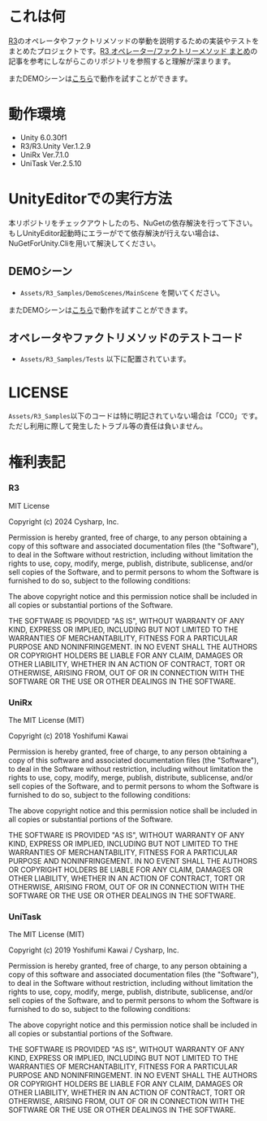 # これは何

[R3](https://github.com/Cysharp/R3)のオペレータやファクトリメソッドの挙動を説明するための実装やテストをまとめたプロジェクトです。[R3 オペレーター/ファクトリーメソッド まとめ](https://qiita.com/toRisouP/items/3d045aa248824571b809)の記事を参考にしながらこのリポジトリを参照すると理解が深まります。

またDEMOシーンは[こちら](https://torisoup.github.io/R3_Factories_and_Operators_Samples/)で動作を試すことができます。

# 動作環境

- Unity 6.0.30f1
- R3/R3.Unity Ver.1.2.9
- UniRx Ver.7.1.0
- UniTask Ver.2.5.10

# UnityEditorでの実行方法

本リポジトリをチェックアウトしたのち、NuGetの依存解決を行って下さい。
 もしUnityEditor起動時にエラーがでて依存解決が行えない場合は、NuGetForUnity.Cliを用いて解決してください。

## DEMOシーン

* `Assets/R3_Samples/DemoScenes/MainScene` を開いてください。

またDEMOシーンは[こちら](https://torisoup.github.io/R3_Factories_and_Operators_Samples/)で動作を試すことができます。

## オペレータやファクトリメソッドのテストコード

* `Assets/R3_Samples/Tests` 以下に配置されています。

# LICENSE

`Assets/R3_Samples`以下のコードは特に明記されていない場合は「CC0」です。 ただし利用に際して発生したトラブル等の責任は負いません。

# 権利表記

### R3
MIT License

Copyright (c) 2024 Cysharp, Inc.

Permission is hereby granted, free of charge, to any person obtaining a copy of this software and associated documentation files (the "Software"), to deal in the Software without restriction, including without limitation the rights to use, copy, modify, merge, publish, distribute, sublicense, and/or sell copies of the Software, and to permit persons to whom the Software is furnished to do so, subject to the following conditions:

The above copyright notice and this permission notice shall be included in all copies or substantial portions of the Software.

THE SOFTWARE IS PROVIDED "AS IS", WITHOUT WARRANTY OF ANY KIND, EXPRESS OR IMPLIED, INCLUDING BUT NOT LIMITED TO THE WARRANTIES OF MERCHANTABILITY, FITNESS FOR A PARTICULAR PURPOSE AND NONINFRINGEMENT. IN NO EVENT SHALL THE AUTHORS OR COPYRIGHT HOLDERS BE LIABLE FOR ANY CLAIM, DAMAGES OR OTHER LIABILITY, WHETHER IN AN ACTION OF CONTRACT, TORT OR OTHERWISE, ARISING FROM, OUT OF OR IN CONNECTION WITH THE SOFTWARE OR THE USE OR OTHER DEALINGS IN THE SOFTWARE.

### UniRx
The MIT License (MIT)

Copyright (c) 2018 Yoshifumi Kawai

Permission is hereby granted, free of charge, to any person obtaining a copy of this software and associated documentation files (the "Software"), to deal in the Software without restriction, including without limitation the rights to use, copy, modify, merge, publish, distribute, sublicense, and/or sell copies of the Software, and to permit persons to whom the Software is furnished to do so, subject to the following conditions:

The above copyright notice and this permission notice shall be included in all copies or substantial portions of the Software.

THE SOFTWARE IS PROVIDED "AS IS", WITHOUT WARRANTY OF ANY KIND, EXPRESS OR IMPLIED, INCLUDING BUT NOT LIMITED TO THE WARRANTIES OF MERCHANTABILITY, FITNESS FOR A PARTICULAR PURPOSE AND NONINFRINGEMENT. IN NO EVENT SHALL THE AUTHORS OR COPYRIGHT HOLDERS BE LIABLE FOR ANY CLAIM, DAMAGES OR OTHER LIABILITY, WHETHER IN AN ACTION OF CONTRACT, TORT OR OTHERWISE, ARISING FROM, OUT OF OR IN CONNECTION WITH THE SOFTWARE OR THE USE OR OTHER DEALINGS IN THE SOFTWARE.

### UniTask
The MIT License (MIT)

Copyright (c) 2019 Yoshifumi Kawai / Cysharp, Inc.

Permission is hereby granted, free of charge, to any person obtaining a copy of this software and associated documentation files (the "Software"), to deal in the Software without restriction, including without limitation the rights to use, copy, modify, merge, publish, distribute, sublicense, and/or sell copies of the Software, and to permit persons to whom the Software is furnished to do so, subject to the following conditions:

The above copyright notice and this permission notice shall be included in all copies or substantial portions of the Software.

THE SOFTWARE IS PROVIDED "AS IS", WITHOUT WARRANTY OF ANY KIND, EXPRESS OR IMPLIED, INCLUDING BUT NOT LIMITED TO THE WARRANTIES OF MERCHANTABILITY, FITNESS FOR A PARTICULAR PURPOSE AND NONINFRINGEMENT. IN NO EVENT SHALL THE AUTHORS OR COPYRIGHT HOLDERS BE LIABLE FOR ANY CLAIM, DAMAGES OR OTHER LIABILITY, WHETHER IN AN ACTION OF CONTRACT, TORT OR OTHERWISE, ARISING FROM, OUT OF OR IN CONNECTION WITH THE SOFTWARE OR THE USE OR OTHER DEALINGS IN THE SOFTWARE.
